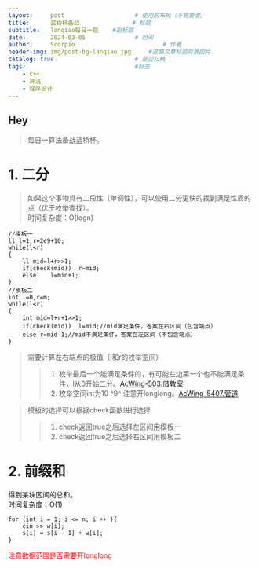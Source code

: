 ```yaml
---
layout:     post   				    # 使用的布局（不需要改）
title:      蓝桥杯备战 				# 标题 
subtitle:   lanqiao每日一题    #副标题
date:       2024-03-05 				# 时间
author:     Scorpio 						# 作者
header-img: img/post-bg-lanqiao.jpg 	#这篇文章标题背景图片
catalog: true 						# 是否归档
tags:								#标签
    - c++
    - 算法
    - 程序设计
---
```


## Hey
>每日一算法备战蓝桥杯。

# 1. 二分
>如果这个事物具有二段性（单调性），可以使用二分更快的找到满足性质的点（优于枚举查找）。  
>时间复杂度：O(logn)  
```
//模板一
ll l=1,r=2e9+10;
while(l<r)
{
	ll mid=l+r>>1;
	if(check(mid))	r=mid;
	else	l=mid+1;
}
//模板二
int l=0,r=m;
while(l<r)
{
	int mid=l+r+1>>1;
	if(check(mid))	l=mid;//mid满足条件，答案在右区间（包含端点）
	else r=mid-1;//mid不满足条件，答案在左区间（不包含端点）
}
```
>需要计算左右端点的极值（l和r的枚举空间）
>>1. 枚举最后一个能满足条件的，有可能左边第一个也不能满足条件，l从0开始二分。[AcWing-503.借教室](https://www.acwing.com/problem/content/505/)
>>2. 枚举空间int为10 ^9^ 注意开longlong。[AcWing-5407.管道](https://www.acwing.com/problem/content/5410/)

>模板的选择可以根据check函数进行选择
>>1. check返回true之后选择左区间用模板一
>>2. check返回true之后选择右区间用模板二  
# 2. 前缀和
得到某块区间的总和。  
时间复杂度：O(1)
```
for (int i = 1; i <= n; i ++ ){
	cin >> w[i];
	s[i] = s[i - 1] + w[i];
}
```


<font color='red'>注意数据范围是否需要开longlong</font>
